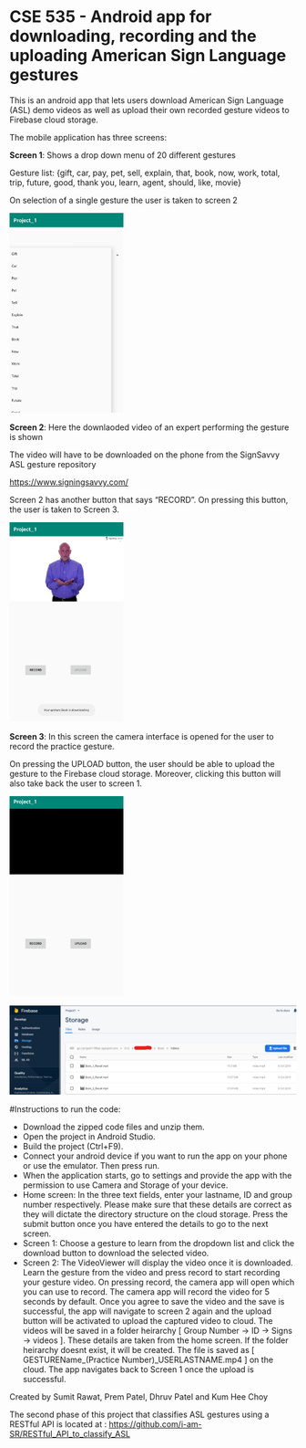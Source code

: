 # CSE 535 - Android app for downloading, recording and the uploading American Sign Language gestures

This is an android app that lets users download American Sign Language (ASL) demo videos as well as upload their own recorded gesture videos to Firebase cloud storage. 

The mobile application has three screens:

**Screen 1**: Shows a drop down menu of 20 different gestures

Gesture list: {gift, car, pay, pet, sell, explain, that, book, now, work, total, trip, future, good, thank you, learn, agent, should, like, movie}

On selection of a single gesture the user is taken to screen 2

<img src="https://github.com/i-am-SR/CSE_535_Mobile_Computing/blob/master/Images/Screen_1.jpg" width="200" height="350">

**Screen 2**: Here the downlaoded video of an expert performing the gesture is shown

The video will have to be downloaded on the phone from the SignSavvy ASL gesture repository

https://www.signingsavvy.com/

Screen 2 has another button that says “RECORD”. On pressing this button, the user is taken to Screen 3.

<img src="https://github.com/i-am-SR/CSE_535_Mobile_Computing/blob/master/Images/Screen_2.jpg" width="200" height="350">

**Screen 3**: In this screen the camera interface is opened for the user to record the practice gesture. 

On pressing the UPLOAD button, the user should be able to upload the gesture to the Firebase cloud storage. Moreover, clicking this 
button will also take back the user to screen 1.

<img src="https://github.com/i-am-SR/CSE_535_Mobile_Computing/blob/master/Images/Screen_3.jpg" width="200" height="350">

![Firebase](Images/firebase.png)

#Instructions to run the code:

- Download the zipped code files and unzip them.
- Open the project in Android Studio.
- Build the project (Ctrl+F9).
- Connect your android device if you want to run the app on your phone or use the emulator. Then press run.
- When the application starts, go to settings and provide the app with the permission to use Camera and Storage of your device.
- Home screen:
	In the three text fields, enter your lastname, ID and group number respectively. Please make sure that these details are correct as they will dictate the directory structure on the cloud storage.
	Press the submit button once you have entered the details to go to the next screen.
- Screen 1:
	Choose a gesture to learn from the dropdown list and click the download button to download the selected video.
- Screen 2:
	The VideoViewer will display the video once it is downloaded. Learn the gesture from the video and press record to start recording your gesture video.
	On pressing record, the camera app will open which you can use to record. The camera app will record the video for 5 seconds by default.
	Once you agree to save the video and the save is successful, the app will navigate to screen 2 again and the upload button will be activated to upload the captured video to cloud.
	The videos will be saved in a folder heirarchy [ Group Number -> ID -> Signs -> videos ]. These details are taken from the home screen.
	If the folder heirarchy doesnt exist, it will be created. The file is saved as [ GESTUREName_(Practice Number)_USERLASTNAME.mp4 ] on the cloud.
	The app navigates back to Screen 1 once the upload is successful.
	
	
Created by Sumit Rawat, Prem Patel, Dhruv Patel and Kum Hee Choy

The second phase of this project that classifies ASL gestures using a RESTful API is located at : https://github.com/i-am-SR/RESTful_API_to_classify_ASL


